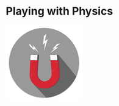# Playing with Physics

![Logo](https://raw.githubusercontent.com/MartinZikmund/PlayingWithPhysics/master/src/Topics/Physics.HomogenousMovement/Assets/StoreLogo.scale-400.png?token=AAIGPLCDOJCGW2TBHZJ5B726LPNPU)
